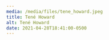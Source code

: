 ```yaml
---
media: /media/files/tene_howard.jpeg
title: Tené Howard
alt: Tené Howard
date: 2021-04-28T18:41:00-0500
---
```

